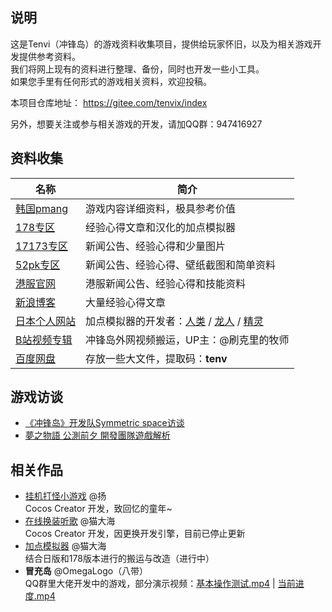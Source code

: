 ## 说明

这是Tenvi（冲锋岛）的游戏资料收集项目，提供给玩家怀旧，以及为相关游戏开发提供参考资料。  
我们将网上现有的资料进行整理、备份，同时也开发一些小工具。  
如果您手里有任何形式的游戏相关资料，欢迎投稿。  

本项目仓库地址： https://gitee.com/tenvix/index

另外，想要关注或参与相关游戏的开发，请加QQ群：947416927  

## 资料收集

| 名称 | 简介 |
| -- | -- |
| [韩国pmang](http://file.pmang.com/images/pmang/tenvi/ob/guide/guide.html) | 游戏内容详细资料，极具参考价值 |
| [178专区](http://cfd.178.com/) | 经验心得文章和汉化的加点模拟器 |
| [17173专区](http://cfd.17173.com/) | 新闻公告、经验心得和少量图片 |
| [52pk专区](https://cfd.52pk.com/) | 新闻公告、经验心得、壁纸截图和简单资料 |
| [港服官网](http://tenvi.hehagame.com/) | 港服新闻公告、经验心得和技能资料 |
| [新浪博客](http://blog.sina.com.cn/chongfengdao) | 大量经验心得文章 |
| [日本个人网站](http://www.e-douguya.com/tenvi/) | 加点模拟器的开发者：[人类](http://www.e-douguya.com/tenvi/sim/a/index.php) / [龙人](http://www.e-douguya.com/tenvi/sim/s/index.php) / [精灵](http://www.e-douguya.com/tenvi/sim/t/index.php)   |
| [B站视频专辑](https://www.bilibili.com/video/BV1dE411o7mS?from=search&seid=2943292815656029098)   | 冲锋岛外网视频搬运，UP主：@刷克里的牧师 |
| [百度网盘](https://pan.baidu.com/s/19vf4gf3X9UJ7WLN7Vs_WXg) | 存放一些大文件，提取码：**tenv** |

## 游戏访谈
- [《冲锋岛》开发队Symmetric space访谈](http://news.17173.com/content/2008-12-11/20081211114236163,1.shtml)
- [夢之物語 公測前夕 開發團隊遊戲解析](http://tenvi.hehagame.com/ShowArt.php?id=97202)

## 相关作品
- [挂机打怪小游戏](http://675922469.xyz) @扬  
  Cocos Creator 开发，致回忆的童年~
- [在线换装听歌](http://tenvix.meow42.cn/web/) @猫大海  
  Cocos Creator 开发，因更换开发引擎，目前已停止更新
- [加点模拟器](http://meow42.gitee.io/tenvi-skill-box) @猫大海  
  结合日版和178版本进行的搬运与改造（进行中）
- **冒充岛** @OmegaLogo（八带）  
  QQ群里大佬开发中的游戏，部分演示视频：[基本操作测试.mp4](http://tenvi.meow42.cn/video/8d/20201207%E5%9F%BA%E6%9C%AC%E6%93%8D%E4%BD%9C%E6%B5%8B%E8%AF%95.mp4) | [当前进度.mp4](http://tenvi.meow42.cn/video/8d/20201209%E5%BD%93%E5%89%8D%E8%BF%9B%E5%BA%A6.mp4)